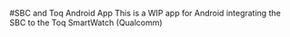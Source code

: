 #SBC and Toq Android App
This is a WIP app for Android integrating the SBC to the Toq SmartWatch (Qualcomm)